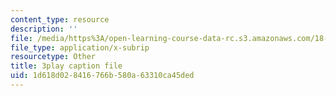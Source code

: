 ```yaml
---
content_type: resource
description: ''
file: /media/https%3A/open-learning-course-data-rc.s3.amazonaws.com/18-06sc-linear-algebra-fall-2011/1d618d028416766b580a63310ca45ded_JibVXBElKL0.srt
file_type: application/x-subrip
resourcetype: Other
title: 3play caption file
uid: 1d618d02-8416-766b-580a-63310ca45ded
---
```

